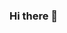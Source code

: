 ### Hi there 👋

<!--
**IsraaAssem/IsraaAssem** is a ✨ _special_ ✨ repository because its `README.md` (this file) appears on your GitHub profile.

Here are some ideas to get you started:

- 🔭Hi, My name is Israa Assem
-⚡I'm a fresh graduate from Faculty of Computers and Information Assiut University.
- 🌱 I’m currently learning Mobile App Development at ITI
- 💬 You can contact me via email israaasem20@gmail.com


